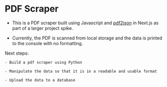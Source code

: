 # PDF Scraper

* This is a PDF scraper built using Javascript and [pdf2json](https://www.npmjs.com/package/pdf2json) in Next.js as part of a larger project spike. 

* Currently, the PDF is scanned from local storage and the data is printed to the console with no formatting.

Next steps:

    - Build a pdf scraper using Python

    - Manipulate the data so that it is in a readable and usable format

    - Upload the data to a database
